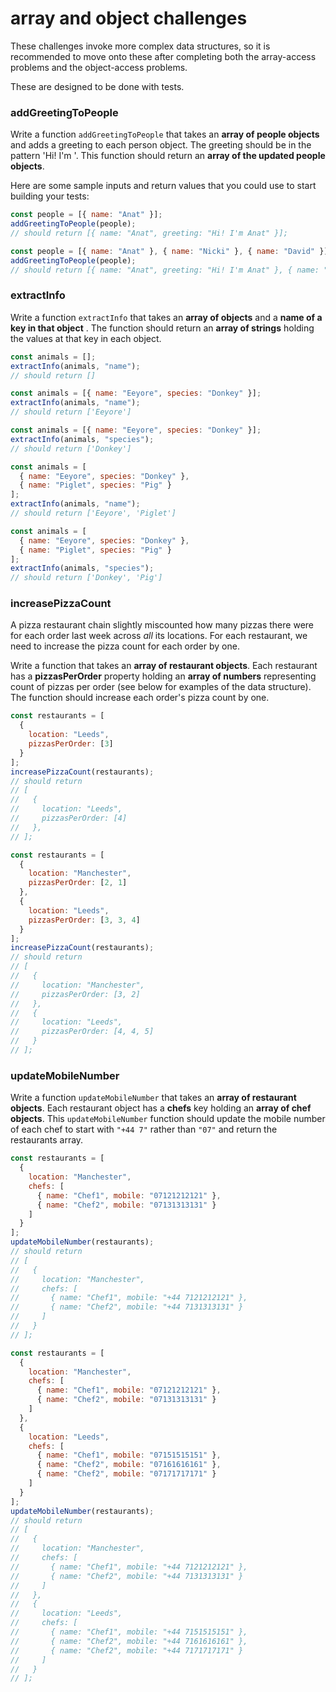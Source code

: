 # array and object challenges

These challenges invoke more complex data structures, so it is recommended to move onto these after completing both the array-access problems and the object-access problems.

These are designed to be done with tests.

### addGreetingToPeople

Write a function `addGreetingToPeople` that takes an **array of people objects** and adds a greeting to each person object. The greeting should be in the pattern 'Hi! I'm <name>'. This function should return an **array of the updated people objects**.

Here are some sample inputs and return values that you could use to start building your tests:

```js
const people = [{ name: "Anat" }];
addGreetingToPeople(people);
// should return [{ name: "Anat", greeting: "Hi! I'm Anat" }];
```

```js
const people = [{ name: "Anat" }, { name: "Nicki" }, { name: "David" }];
addGreetingToPeople(people);
// should return [{ name: "Anat", greeting: "Hi! I'm Anat" }, { name: "Nicki", greeting: "Hi! I'm Nicki" }, { name: "David", greeting: "Hi! I'm David" }];
```

### extractInfo

Write a function `extractInfo` that takes an **array of objects** and a **name of a key in that object** . The function should return an **array of strings** holding the values at that key in each object.

```js
const animals = [];
extractInfo(animals, "name");
// should return []
```

```js
const animals = [{ name: "Eeyore", species: "Donkey" }];
extractInfo(animals, "name");
// should return ['Eeyore']
```

```js
const animals = [{ name: "Eeyore", species: "Donkey" }];
extractInfo(animals, "species");
// should return ['Donkey']
```

```js
const animals = [
  { name: "Eeyore", species: "Donkey" },
  { name: "Piglet", species: "Pig" }
];
extractInfo(animals, "name");
// should return ['Eeyore', 'Piglet']
```

```js
const animals = [
  { name: "Eeyore", species: "Donkey" },
  { name: "Piglet", species: "Pig" }
];
extractInfo(animals, "species");
// should return ['Donkey', 'Pig']
```

### increasePizzaCount

A pizza restaurant chain slightly miscounted how many pizzas there were for each order last week across _all_ its locations. For each restaurant, we need to increase the pizza count for each order by one.

Write a function that takes an **array of restaurant objects**. Each restaurant has a **pizzasPerOrder** property holding an **array of numbers** representing count of pizzas per order (see below for examples of the data structure). The function should increase each order's pizza count by one.

```js
const restaurants = [
  {
    location: "Leeds",
    pizzasPerOrder: [3]
  }
];
increasePizzaCount(restaurants);
// should return
// [
//   {
//     location: "Leeds",
//     pizzasPerOrder: [4]
//   },
// ];
```

```js
const restaurants = [
  {
    location: "Manchester",
    pizzasPerOrder: [2, 1]
  },
  {
    location: "Leeds",
    pizzasPerOrder: [3, 3, 4]
  }
];
increasePizzaCount(restaurants);
// should return
// [
//   {
//     location: "Manchester",
//     pizzasPerOrder: [3, 2]
//   },
//   {
//     location: "Leeds",
//     pizzasPerOrder: [4, 4, 5]
//   }
// ];
```

### updateMobileNumber

Write a function `updateMobileNumber` that takes an **array of restaurant objects**. Each restaurant object has a **chefs** key holding an **array of chef objects**. This `updateMobileNumber` function should update the mobile number of each chef to start with `"+44 7"` rather than `"07"` and return the restaurants array.

```js
const restaurants = [
  {
    location: "Manchester",
    chefs: [
      { name: "Chef1", mobile: "07121212121" },
      { name: "Chef2", mobile: "07131313131" }
    ]
  }
];
updateMobileNumber(restaurants);
// should return
// [
//   {
//     location: "Manchester",
//     chefs: [
//       { name: "Chef1", mobile: "+44 7121212121" },
//       { name: "Chef2", mobile: "+44 7131313131" }
//     ]
//   }
// ];
```

```js
const restaurants = [
  {
    location: "Manchester",
    chefs: [
      { name: "Chef1", mobile: "07121212121" },
      { name: "Chef2", mobile: "07131313131" }
    ]
  },
  {
    location: "Leeds",
    chefs: [
      { name: "Chef1", mobile: "07151515151" },
      { name: "Chef2", mobile: "07161616161" },
      { name: "Chef2", mobile: "07171717171" }
    ]
  }
];
updateMobileNumber(restaurants);
// should return
// [
//   {
//     location: "Manchester",
//     chefs: [
//       { name: "Chef1", mobile: "+44 7121212121" },
//       { name: "Chef2", mobile: "+44 7131313131" }
//     ]
//   },
//   {
//     location: "Leeds",
//     chefs: [
//       { name: "Chef1", mobile: "+44 7151515151" },
//       { name: "Chef2", mobile: "+44 7161616161" },
//       { name: "Chef2", mobile: "+44 7171717171" }
//     ]
//   }
// ];
```
